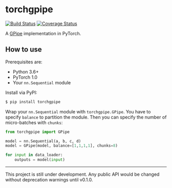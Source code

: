 # torchgpipe

[![Build Status](https://travis-ci.org/kakaobrain/torchgpipe.svg?branch=master)](https://travis-ci.org/kakaobrain/torchgpipe)
[![Coverage Status](https://coveralls.io/repos/github/KakaoBrain/torchgpipe/badge.svg?branch=master)](https://coveralls.io/github/KakaoBrain/torchgpipe?branch=master)

A [GPipe](https://arxiv.org/abs/1811.06965) implementation in PyTorch.

## How to use

Prerequisites are:

- Python 3.6+
- PyTorch 1.0
- Your `nn.Sequential` module

Install via PyPI:

```sh
$ pip install torchgpipe
```

Wrap your `nn.Sequential` module with `torchgpipe.GPipe`. You have to specify
`balance` to partition the module. Then you can specify the number of
micro-batches with `chunks`:

```python
from torchgpipe import GPipe

model = nn.Sequential(a, b, c, d)
model = GPipe(model, balance=[1,1,1,1], chunks=8)

for input in data_loader:
    outputs = model(input)
```

---

This project is still under development. Any public API would be changed
without deprecation warnings until v0.1.0.
